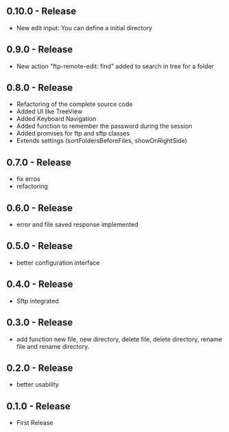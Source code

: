 ## 0.10.0 - Release
- New edit input: You can define a initial directory

## 0.9.0 - Release
- New action "ftp-remote-edit: find" added to search in tree for a folder

## 0.8.0 - Release
- Refactoring of the complete source code
- Added UI like TreeView
- Added Keyboard Navigation
- Added function to remember the password during the session
- Added promises for ftp and sftp classes
- Extends settings (sortFoldersBeforeFiles, showOnRightSide)

## 0.7.0 - Release
- fix erros
- refactoring

## 0.6.0 - Release
- error and file saved response implemented

## 0.5.0 - Release
- better configuration interface

## 0.4.0 - Release
- Sftp integrated

## 0.3.0 - Release
- add function new file, new directory, delete file, delete directory, rename file and rename directory.

## 0.2.0 - Release
- better usability

## 0.1.0 - Release
- First Release
